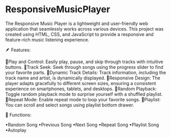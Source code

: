 # ResponsiveMusicPlayer

The Responsive Music Player is a lightweight and user-friendly web application that seamlessly works across various devices. 
This project was created using HTML, CSS, and JavaScript to provide a responsive and feature-rich music listening experience.

🪶 Features:

🔸Play and Control: Easily play, pause, and skip through tracks with intuitive buttons.
🔸Track Seek: Seek through songs using the progress slider to find your favorite parts.
🔸Dynamic Track Details: Track information, including the track name and artist, is dynamically displayed.
🔸Responsive Design: The player adapts gracefully to different screen sizes, ensuring a consistent experience on smartphones, tablets, and desktops.
🔸Random Playback: Toggle random playback mode to surprise yourself with a shuffled playlist.
🔸Repeat Mode: Enable repeat mode to loop your favorite songs.
🔸Playlist: You can scroll and select songs using playlist bottom drawer. 

🧿 Functions:

•Random Song
•Previous Song
•Next Song
•Repeat Song
•Playlist Song
•Autoplay

